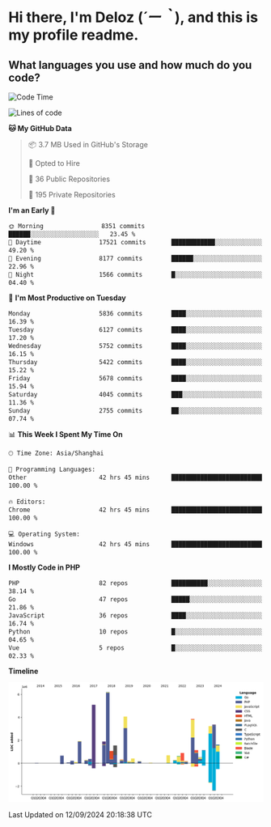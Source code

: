 # **Hi there, I'm Deloz (*´ー｀*), and this is my profile readme.**

## **What languages you use and how much do you code?**

<!--START_SECTION:waka-->
![Code Time](http://img.shields.io/badge/Code%20Time-4%2C642%20hrs%2040%20mins-blue)

![Lines of code](https://img.shields.io/badge/From%20Hello%20World%20I%27ve%20Written-41.8%20million%20lines%20of%20code-blue)

**🐱 My GitHub Data** 

> 📦 3.7 MB Used in GitHub's Storage 
 > 
> 💼 Opted to Hire
 > 
> 📜 36 Public Repositories 
 > 
> 🔑 195 Private Repositories 
 > 
**I'm an Early 🐤** 

```text
🌞 Morning                8351 commits        ██████░░░░░░░░░░░░░░░░░░░   23.45 % 
🌆 Daytime                17521 commits       ████████████░░░░░░░░░░░░░   49.20 % 
🌃 Evening                8177 commits        ██████░░░░░░░░░░░░░░░░░░░   22.96 % 
🌙 Night                  1566 commits        █░░░░░░░░░░░░░░░░░░░░░░░░   04.40 % 
```
📅 **I'm Most Productive on Tuesday** 

```text
Monday                   5836 commits        ████░░░░░░░░░░░░░░░░░░░░░   16.39 % 
Tuesday                  6127 commits        ████░░░░░░░░░░░░░░░░░░░░░   17.20 % 
Wednesday                5752 commits        ████░░░░░░░░░░░░░░░░░░░░░   16.15 % 
Thursday                 5422 commits        ████░░░░░░░░░░░░░░░░░░░░░   15.22 % 
Friday                   5678 commits        ████░░░░░░░░░░░░░░░░░░░░░   15.94 % 
Saturday                 4045 commits        ███░░░░░░░░░░░░░░░░░░░░░░   11.36 % 
Sunday                   2755 commits        ██░░░░░░░░░░░░░░░░░░░░░░░   07.74 % 
```


📊 **This Week I Spent My Time On** 

```text
🕑︎ Time Zone: Asia/Shanghai

💬 Programming Languages: 
Other                    42 hrs 45 mins      █████████████████████████   100.00 % 

🔥 Editors: 
Chrome                   42 hrs 45 mins      █████████████████████████   100.00 % 

💻 Operating System: 
Windows                  42 hrs 45 mins      █████████████████████████   100.00 % 
```

**I Mostly Code in PHP** 

```text
PHP                      82 repos            ██████████░░░░░░░░░░░░░░░   38.14 % 
Go                       47 repos            █████░░░░░░░░░░░░░░░░░░░░   21.86 % 
JavaScript               36 repos            ████░░░░░░░░░░░░░░░░░░░░░   16.74 % 
Python                   10 repos            █░░░░░░░░░░░░░░░░░░░░░░░░   04.65 % 
Vue                      5 repos             █░░░░░░░░░░░░░░░░░░░░░░░░   02.33 % 
```



**Timeline**

![Lines of Code chart](https://raw.githubusercontent.com/deloz/deloz/main/assets/bar_graph.png)


 Last Updated on 12/09/2024 20:18:38 UTC
<!--END_SECTION:waka-->
